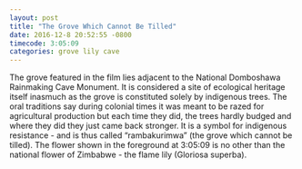 ```yaml
---
layout: post
title: "The Grove Which Cannot Be Tilled"
date: 2016-12-8 20:52:55 -0800
timecode: 3:05:09
categories: grove lily cave
---
```

The grove featured in the film lies adjacent to the National Domboshawa Rainmaking Cave Monument. It is considered a site of ecological heritage itself inasmuch as the grove is constituted solely by indigenous trees. The oral traditions say during colonial times it was meant to be razed for agricultural production but each time they did, the trees hardly budged and where they did they just came back stronger. It is a symbol for indigenous resistance - and is thus called “rambakurimwa” (the grove which cannot be tilled). The flower shown in the foreground at 3:05:09 is no other than the national flower of Zimbabwe - the flame lily (Gloriosa superba).
